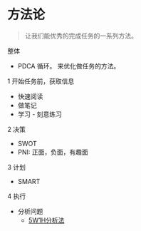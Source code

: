 # 方法论
> 让我们能优秀的完成任务的一系列方法。

整体
* PDCA 循环。 来优化做任务的方法。

1 开始任务前，获取信息
* 快速阅读
* 做笔记
* 学习 - 刻意练习

2 决策
* SWOT
* PNI: 正面，负面，有趣面

3 计划
* SMART

4 执行
* 分析问题
  * [5W1H分析法](5W1H分析法)

